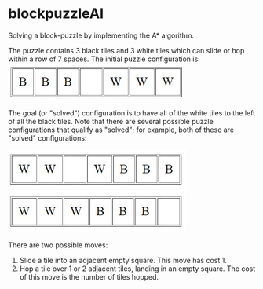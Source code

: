 # blockpuzzleAI

Solving a block-puzzle by implementing the A* algorithm. 

The puzzle contains 3 black tiles and 3 white tiles which can slide or hop within a row of 7 spaces. The initial puzzle configuration is:
![alt text](https://github.com/takeshwari/blockpuzzleAI/blob/master/state1.JPG)

The goal (or "solved") configuration is to have all of the white tiles to the left of all the black tiles. Note that there are several possible puzzle configurations that qualify as "solved"; for example, both of these are "solved" configurations:

![alt text](https://github.com/takeshwari/blockpuzzleAI/blob/master/state2.JPG)

There are two possible moves:

1. Slide a tile into an adjacent empty square. This move has cost 1.
2. Hop a tile over 1 or 2 adjacent tiles, landing in an empty square. The cost of this move is the number of tiles hopped.
